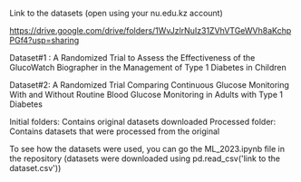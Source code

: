 Link to the datasets (open using your nu.edu.kz account)

https://drive.google.com/drive/folders/1WvJzlrNuIz31ZVhVTGeWVh8aKchpPGf4?usp=sharing

Dataset#1 : A Randomized Trial to Assess the Effectiveness of the GlucoWatch Biographer in the Management of Type 1 Diabetes in Children

Dataset#2: A Randomized Trial Comparing Continuous Glucose Monitoring With and Without Routine Blood Glucose Monitoring in Adults with Type 1 Diabetes

Initial folders: Contains original datasets downloaded
Processed folder: Contains datasets that were processed from the original

To see how the datasets were used, you can go the ML_2023.ipynb file in the repository (datasets were downloaded using pd.read_csv('link to the dataset.csv'))